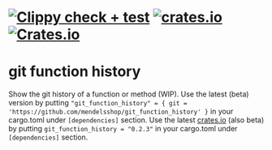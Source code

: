 
# [![Clippy check + test](https://github.com/mendelsshop/git_function_history/actions/workflows/cargo_clippy.yml/badge.svg)](https://github.com/mendelsshop/git_function_history/actions/workflows/cargo_clippy.yml)  [![crates.io](https://img.shields.io/crates/v/git_function_history.svg?label=latest%20version)](https://crates.io/crates/git_function_history) [![Crates.io](https://img.shields.io/crates/d/git_function_history?label=crates.io%20downloads)](https://crates.io/crates/git_function_history)

# git function history

Show the git history of a function or method (WIP).
Use the latest (beta) version by putting `"git_function_history" = { git = 'https://github.com/mendelsshop/git_function_history' }` in your cargo.toml under `[dependencies]` section.
Use the latest [crates.io](https://crates.io/crates/git_function_history) (also beta) by putting `git_function_history = "0.2.3"` in your cargo.toml under `[dependencies]` section.
